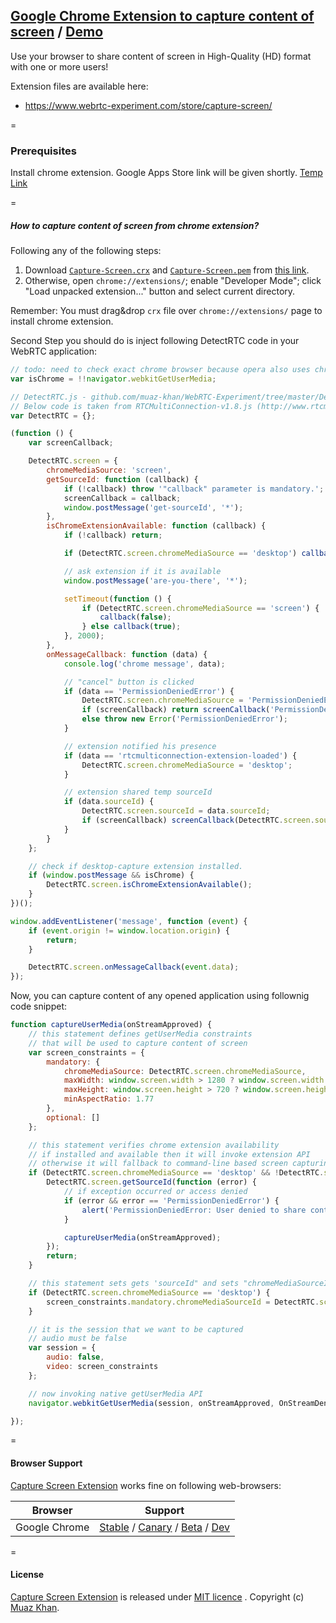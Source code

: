 ## [Google Chrome Extension to capture content of screen](https://github.com/muaz-khan/WebRTC-Experiment/tree/master/Chrome-Extensions/desktopCapture) / [Demo](https://www.webrtc-experiment.com/Pluginfree-Screen-Sharing/)

Use your browser to share content of screen in High-Quality (HD) format with one or more users!

Extension files are available here:

* https://www.webrtc-experiment.com/store/capture-screen/

=

### Prerequisites

Install chrome extension. Google Apps Store link will be given shortly. <a href="https://www.webrtc-experiment.com/store/capture-screen/">Temp Link</a>

=

##### How to capture content of screen from chrome extension?

Following any of the following steps:

1. Download [`Capture-Screen.crx`](https://www.webrtc-experiment.com/store/capture-screen/Capture-Screen.crx) and [`Capture-Screen.pem`](https://www.webrtc-experiment.com/store/capture-screen/Capture-Screen.pem) from [this link](https://www.webrtc-experiment.com/store/capture-screen/).
2. Otherwise, open `chrome://extensions/`; enable "Developer Mode"; click "Load unpacked extension..." button and select current directory.

Remember: You must drag&drop `crx` file over `chrome://extensions/` page to install chrome extension.

Second Step you should do is inject following DetectRTC code in your WebRTC application:

```javascript
// todo: need to check exact chrome browser because opera also uses chromium framework
var isChrome = !!navigator.webkitGetUserMedia;

// DetectRTC.js - github.com/muaz-khan/WebRTC-Experiment/tree/master/DetectRTC
// Below code is taken from RTCMultiConnection-v1.8.js (http://www.rtcmulticonnection.org/changes-log/#v1.8)
var DetectRTC = {};

(function () {
    var screenCallback;

    DetectRTC.screen = {
        chromeMediaSource: 'screen',
        getSourceId: function (callback) {
            if (!callback) throw '"callback" parameter is mandatory.';
            screenCallback = callback;
            window.postMessage('get-sourceId', '*');
        },
        isChromeExtensionAvailable: function (callback) {
            if (!callback) return;

            if (DetectRTC.screen.chromeMediaSource == 'desktop') callback(true);

            // ask extension if it is available
            window.postMessage('are-you-there', '*');

            setTimeout(function () {
                if (DetectRTC.screen.chromeMediaSource == 'screen') {
                    callback(false);
                } else callback(true);
            }, 2000);
        },
        onMessageCallback: function (data) {
            console.log('chrome message', data);

            // "cancel" button is clicked
            if (data == 'PermissionDeniedError') {
                DetectRTC.screen.chromeMediaSource = 'PermissionDeniedError';
                if (screenCallback) return screenCallback('PermissionDeniedError');
                else throw new Error('PermissionDeniedError');
            }

            // extension notified his presence
            if (data == 'rtcmulticonnection-extension-loaded') {
                DetectRTC.screen.chromeMediaSource = 'desktop';
            }

            // extension shared temp sourceId
            if (data.sourceId) {
                DetectRTC.screen.sourceId = data.sourceId;
                if (screenCallback) screenCallback(DetectRTC.screen.sourceId);
            }
        }
    };

    // check if desktop-capture extension installed.
    if (window.postMessage && isChrome) {
        DetectRTC.screen.isChromeExtensionAvailable();
    }
})();

window.addEventListener('message', function (event) {
    if (event.origin != window.location.origin) {
        return;
    }

    DetectRTC.screen.onMessageCallback(event.data);
});
```

Now, you can capture content of any opened application using follownig code snippet:

```javascript
function captureUserMedia(onStreamApproved) {
    // this statement defines getUserMedia constraints
    // that will be used to capture content of screen
    var screen_constraints = {
        mandatory: {
            chromeMediaSource: DetectRTC.screen.chromeMediaSource,
            maxWidth: window.screen.width > 1280 ? window.screen.width : 1280,
            maxHeight: window.screen.height > 720 ? window.screen.height : 720,
            minAspectRatio: 1.77
        },
        optional: []
    };

    // this statement verifies chrome extension availability
    // if installed and available then it will invoke extension API
    // otherwise it will fallback to command-line based screen capturing API
    if (DetectRTC.screen.chromeMediaSource == 'desktop' && !DetectRTC.screen.sourceId) {
        DetectRTC.screen.getSourceId(function (error) {
            // if exception occurred or access denied
            if (error && error == 'PermissionDeniedError') {
                alert('PermissionDeniedError: User denied to share content of his screen.');
            }

            captureUserMedia(onStreamApproved);
        });
        return;
    }

    // this statement sets gets 'sourceId" and sets "chromeMediaSourceId" 
    if (DetectRTC.screen.chromeMediaSource == 'desktop') {
        screen_constraints.mandatory.chromeMediaSourceId = DetectRTC.screen.sourceId;
    }

    // it is the session that we want to be captured
    // audio must be false
    var session = {
        audio: false,
        video: screen_constraints
    };

    // now invoking native getUserMedia API
    navigator.webkitGetUserMedia(session, onStreamApproved, OnStreamDenied);

});
```

=

#### Browser Support

[Capture Screen Extension](https://www.webrtc-experiment.com/store/capture-screen/) works fine on following web-browsers:

| Browser        | Support           |
| ------------- |-------------|
| Google Chrome | [Stable](https://www.google.com/intl/en_uk/chrome/browser/) / [Canary](https://www.google.com/intl/en/chrome/browser/canary.html) / [Beta](https://www.google.com/intl/en/chrome/browser/beta.html) / [Dev](https://www.google.com/intl/en/chrome/browser/index.html?extra=devchannel#eula) |

=

#### License

[Capture Screen Extension](https://www.webrtc-experiment.com/store/capture-screen/) is released under [MIT licence](https://www.webrtc-experiment.com/licence/) . Copyright (c) [Muaz Khan](https://plus.google.com/+MuazKhan).
